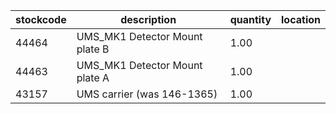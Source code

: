 |stockcode|description|quantity|location|
|---------|-----------|--------|--------|
|44464|UMS_MK1 Detector Mount plate B|1.00||
|44463|UMS_MK1 Detector Mount plate A|1.00||
|43157|UMS carrier (was 146-1365)|1.00||
